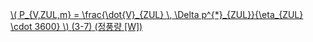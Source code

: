 <a href="/eco2_guide_center/1.%20ECO2%20Logic%20Guide/Hee1_Equation_List.html" class="equation-link" target="_blank" rel="noopener noreferrer">
  \( P_{V,ZUL,m} = \frac{\dot{V}_{ZUL} \, \Delta p^{*}_{ZUL}}{\eta_{ZUL} \cdot 3600} \) <span class="eq-number">(3-7)</span> <span class="note">(정풍량 [W])</span>
</a>
